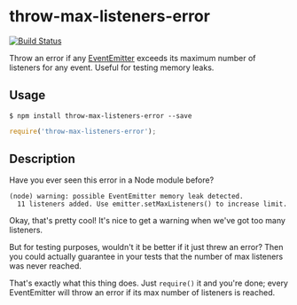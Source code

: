 throw-max-listeners-error
========

[![Build Status](https://travis-ci.org/nolanlawson/throw-max-listeners-error.svg)](https://travis-ci.org/nolanlawson/throw-max-listeners-error)

Throw an error if any [EventEmitter](https://nodejs.org/api/events.html) exceeds its maximum number of listeners for any event. Useful for testing memory leaks.

Usage
---

    $ npm install throw-max-listeners-error --save

```js
require('throw-max-listeners-error');
```

Description
----

Have you ever seen this error in a Node module before?


    (node) warning: possible EventEmitter memory leak detected.
      11 listeners added. Use emitter.setMaxListeners() to increase limit.
    
Okay, that's pretty cool! It's nice to get a warning when we've got too many listeners.

But for testing purposes, wouldn't it be better if it just threw an error? Then you could actually guarantee in your tests that the number of max listeners was never reached.

That's exactly what this thing does. Just `require()` it and you're done; every EventEmitter will throw an error if its max number of listeners is reached.
